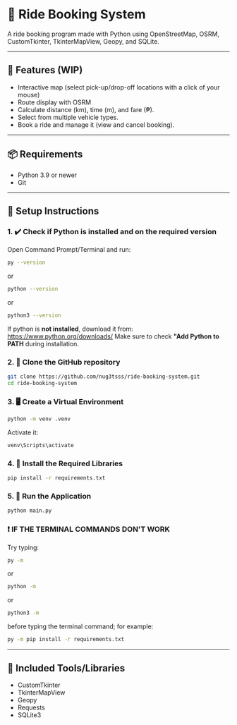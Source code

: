 # 🚖 Ride Booking System

A ride booking program made with Python using OpenStreetMap, OSRM, CustomTkinter, TkinterMapView, Geopy, and SQLite.

---

## 🔭 Features (WIP)

- Interactive map (select pick-up/drop-off locations with a click of your mouse)
- Route display with OSRM
- Calculate distance (km), time (m), and fare (₱).
- Select from multiple vehicle types.
- Book a ride and manage it (view and cancel booking).

---

## 📦 Requirements

- Python 3.9 or newer
- Git

---

## 🧰 Setup Instructions

### 1. ✔️ Check if Python is installed and on the required version

Open Command Prompt/Terminal and run:

```bash
py --version
```
or
```bash
python --version
```
or
```bash
python3 --version
```

If python is **not installed**, download it from:
https://www.python.org/downloads/
Make sure to check **"Add Python to PATH** during installation.

### 2. 📂 Clone the GitHub repository

```bash
git clone https://github.com/nug3tsss/ride-booking-system.git
cd ride-booking-system
```

### 3. 🖥️ Create a Virtual Environment

```bash
python -m venv .venv
```
Activate it:
```bash
venv\Scripts\activate
```

### 4. 📃 Install the Required Libraries

```bash
pip install -r requirements.txt
```

### 5. 🏃 Run the Application

```bash
python main.py
```

### ❗ IF THE TERMINAL COMMANDS DON'T WORK
Try typing:

```bash
py -m
```
or
```bash
python -m
```
or
```bash
python3 -m
```

before typing the terminal command; for example:

```bash
py -m pip install -r requirements.txt
```

---

## 📄 Included Tools/Libraries
- CustomTkinter
- TkinterMapView
- Geopy
- Requests
- SQLite3
